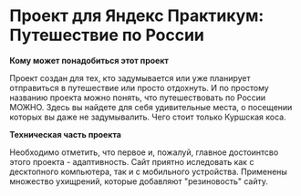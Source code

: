 # Проект для Яндекс Практикум: Путешествие по России


**Кому может понадобиться этот проект**

Проект создан для тех, кто задумывается или уже планирует отправиться в путешествие или просто отдохнуть. И по простому названию проекта можно понять, что путешествовать по России МОЖНО.
Здесь вы найдете для себя удивительные места, о посещении которых вы даже не задумывалить. Чего стоит только Куршская коса.

**Техническая часть проекта**

Необходимо отметить, что первое и, пожалуй, главное достоинтсво этого проекта - адаптивность. Сайт приятно иследовать как с десктопного компьютера, так и с мобильного устройства. Применены множество ухищрений, которые добавляют "резиновость" сайту.